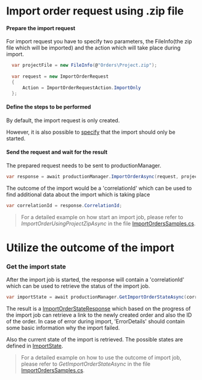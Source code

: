 ﻿# Import order request using .zip file

#### Prepare the import request

For import request you have to specify two parameters, the FileInfo(the zip file which will be imported) and the action which will take place during import.

```c#
  var projectFile = new FileInfo(@"Orders\Project.zip");
  
  var request = new ImportOrderRequest
  {
      Action = ImportOrderRequestAction.ImportOnly
  };
```

#### Define the steps to be performed

By default, the import request is only created. 

However, it is also possible to [specify](../../../Contracts/Import/ImportOrderRequestAction.cs) that the import should only be started.

#### Send the request and wait for the result

The prepared request needs to be sent to productionManager.

```c#
var response = await productionManager.ImportOrderAsync(request, projectFile);

```

The outcome of the import would be a 'correlationId' which can be used to find additional data about the import which is taking place

```c#
var correlationId = response.CorrelationId;
```
> For a detailed example on how start an import job, please refer to <i>ImportOrderUsingProjectZipAsync</i> in the file [ImportOrdersSamples.cs](../Import/ImportOrderSamples.cs).

# Utilize the outcome of the import
### Get the import state

After the import job is started, the response will contain a 'correlationId' which can be used to retrieve the status of the import job.

```c#
var importState = await productionManager.GetImportOrderStateAsync(correlationId);
```

The result is a [ImportOrderStateResponse](../../../Contracts/Import/ImportOrderStateResponse.cs) which based on the progress of the import job can retrieve a link to the newly created order and also the ID of the order.
In case of error during import, 'ErrorDetails' should contain some basic information why the import failed.

Also the current state of the import is retrieved. The possible states are defined in [ImportState](../../../Contracts/Import/ImportState.cs).

> For a detailed example on how to use the outcome of import job, please refer to <i>GetImportOrderStateAsync</i> in the file [ImportOrdersSamples.cs](../../../Samples/Orders/Import//ImportOrderSamples.cs).
